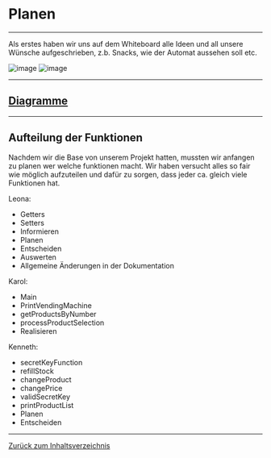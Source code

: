 # Planen 

<hr>

<p> Als erstes haben wir uns auf dem Whiteboard alle Ideen und all unsere Wünsche aufgeschrieben, z.b. Snacks, wie der Automat aussehen soll etc. </p>

![image](https://github.com/LeonaIstrefi/BLJ_Snackautomat-Simulator_Leo-Kar-Ken/assets/145564029/282af06f-de67-4a3f-868e-97700705b873)
![image](https://github.com/LeonaIstrefi/BLJ_Snackautomat-Simulator_Leo-Kar-Ken/assets/145564029/024c7a46-22f8-410a-9dd8-81ac1e1fbfbe)

<hr>

## [Diagramme](Diagramme.md)

<hr>

## Aufteilung der Funktionen 

<p> Nachdem wir die Base von unserem Projekt hatten, mussten wir anfangen zu planen wer welche funktionen macht. Wir haben versucht alles so fair wie möglich aufzuteilen und dafür zu sorgen, dass jeder ca. gleich viele Funktionen hat. </p>

Leona: 
<ul>
<li> Getters </li>
<li> Setters </li>
<li> Informieren </li>
<li> Planen </li>
<li> Entscheiden </li>
<li> Auswerten </li>
<li> Allgemeine Änderungen in der Dokumentation </li>
</ul>

Karol: 
<ul>
<li> Main </li>
<li> PrintVendingMachine </li>
<li> getProductsByNumber </li>
<li> processProductSelection </li>
<li> Realisieren </li>
</ul>

Kenneth: 
<ul>
<li> secretKeyFunction </li>
<li> refillStock </li>
<li> changeProduct </li>
<li> changePrice </li>
<li> validSecretKey </li>
<li> printProductList </li>
<li> Planen </li>
<li> Entscheiden </li> 
</ul>

<hr> 

[Zurück zum Inhaltsverzeichnis](../README.md)
